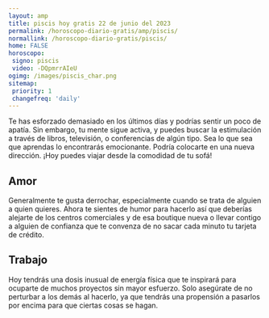 ```yaml
---
layout: amp
title: piscis hoy gratis 22 de junio del 2023 
permalink: /horoscopo-diario-gratis/amp/piscis/
normallink: /horoscopo-diario-gratis/piscis/
home: FALSE
horoscopo:
 signo: piscis
 video: -DQpmrrAIeU
ogimg: /images/piscis_char.png
sitemap:
 priority: 1
 changefreq: 'daily'
---
```



Te has esforzado demasiado en los últimos días y podrías sentir un poco de apatía. Sin embargo, tu mente sigue activa, y puedes buscar la estimulación a través de libros, televisión, o conferencias de algún tipo. Sea lo que sea que aprendas lo encontrarás emocionante. Podría colocarte en una nueva dirección. ¡Hoy puedes viajar desde la comodidad de tu sofá!

## Amor

Generalmente te gusta derrochar, especialmente cuando se trata de alguien a quien quieres. Ahora te sientes de humor para hacerlo así que deberías alejarte de los centros comerciales y de esa boutique nueva o llevar contigo a alguien de confianza que te convenza de no sacar cada minuto tu tarjeta de crédito.

## Trabajo

Hoy tendrás una dosis inusual de energía física que te inspirará para ocuparte de muchos proyectos sin mayor esfuerzo. Solo asegúrate de no perturbar a los demás al hacerlo, ya que tendrás una propensión a pasarlos por encima para que ciertas cosas se hagan.